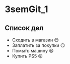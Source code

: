 # 3semGit_1

## Список дел
* Сходить в магазин :blush:
* Заплатить за покупки :smirk:
* Помыть машину :satisfied:
* Купить PS5 :stuck_out_tongue_winking_eye:
